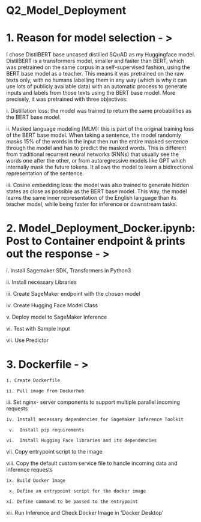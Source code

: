 # Q2_Model_Deployment

# 1. Reason for model selection - >

I chose DistilBERT base uncased distilled SQuAD as my Huggingface model. DistilBERT is a transformers model, smaller and faster than BERT, which was pretrained on the same corpus in a self-supervised fashion, using the BERT base model as a teacher. This means it was pretrained on the raw texts only, with no humans labelling them in any way (which is why it can use lots of publicly available data) with an automatic process to generate inputs and labels from those texts using the BERT base model. More precisely, it was pretrained with three objectives:

i. Distillation loss: the model was trained to return the same probabilities as the BERT base model.

ii. Masked language modeling (MLM): this is part of the original training loss of the BERT base model. When taking a sentence, the model randomly masks 15% of the words in the input then run the entire masked sentence through the model and has to predict the masked words. This is different from traditional recurrent neural networks (RNNs) that usually see the words one after the other, or from autoregressive models like GPT which internally mask the future tokens. It allows the model to learn a bidirectional representation of the sentence.

iii. Cosine embedding loss: the model was also trained to generate hidden states as close as possible as the BERT base model.
This way, the model learns the same inner representation of the English language than its teacher model, while being faster for inference or downstream tasks.


# 2. Model_Deployment_Docker.ipynb: Post to Container endpoint & prints out the response - >
    
  i. Install Sagemaker SDK, Transformers in Python3

  ii. Install necessary Libraries

  iii. Create SageMaker endpoint with the chosen model
  
  iv. Create Hugging Face Model Class

  v.  Deploy model to SageMaker Inference

  vi. Test with Sample Input

  vii. Use Predictor
  
 # 3. Dockerfile - >

    i. Create Dockerfile

    ii. Pull image from Dockerhub

   iii. Set nginx- server components to support multiple parallel incoming requests

    iv. Install necessary dependencies for SageMaker Inference Toolkit

     v.  Install pip requirements

    vi.  Install Hugging Face libraries and its dependencies

   vii.  Copy entrypoint script to the image

  viii. Copy the default custom service file to handle incoming data and inference requests
  
    ix. Build Docker Image

     x. Define an entrypoint script for the docker image

    xi. Define command to be passed to the entrypoint

   xii. Run Inference and Check Docker Image in 'Docker Desktop'
     

    
